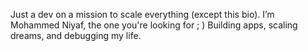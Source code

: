Just a dev on a mission to scale everything (except this bio).
  I’m Mohammed Niyaf, the one you're looking for ; )
  Building apps, scaling dreams, and debugging my life.


  
